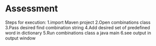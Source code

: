 # Assessment
Steps for execution:
1.import Maven project
2.Open combinations class
3.Pass desired find combination string
4.Add desired set of predefined word in dictionary
5.Run combinations class a java main
6.see output in output window
